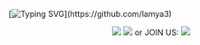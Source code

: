 [![Typing SVG](https://readme-typing-svg.demolab.com?font=Ubuntu&size=50&pause=1000&color=000000&center=true&vCenter=true&multiline=true&repeat=false&random=false&width=1920&height=150&lines=I'm+a+git.;You'd+better+tell+me+how+to+do+first.)](https://github.com/lamya3)
<p align="center">
        <a href="mailto:lamya3@qq.com"><img src="https://img.shields.io/badge/lamya3-lamya3?logo=gmail&logoColor=blue&label=E-Mail&labelColor=%23AFEEEE&link=mailto%3Alamya3%40qq.com"></a> <a href="https://img.shields.io/badge/Polaris-blue?style=flat&logo=tencentqq&color=blue&link=tencent%3A%2F%2FAddContact%2F%3FfromId%3D45%26fromSubId%3D1%26subcmd%3Dall%26uin%3D983874293%26website%3Dgithub.com" alt="Contributors"><img src="https://img.shields.io/badge/Polaris-blue?style=flat&logo=tencentqq&color=blue&link=tencent%3A%2F%2FAddContact%2F%3FfromId%3D45%26fromSubId%3D1%26subcmd%3Dall%26uin%3D983874293%26website%3Dgithub.com"></a> or JOIN US: 
        <a href="https://img.shields.io/badge/QQ-blue?style=flat&logo=tencentqq&color=blue&link=https%3A%2F%2Fqm.qq.com%2Fcgi-bin%2Fqm%2Fqr%3Fk%3DbgFeF6L28_DY9UVAMnkwhbau3IWmsGLG%26jump_from%3Dwebapi%26authKey%3DI5%2BZz3pUS%2FubE6nNyucIT%2B4E3N1vLfpR3R4xK7DDPvYRNJ6WbbK5LS9qfD4d1nfo" alt="chattingroom">
        <img src="https://img.shields.io/badge/GROUP_QQ-blue?style=flat&logo=tencentqq&color=blue&link=https%3A%2F%2Fqm.qq.com%2Fcgi-bin%2Fqm%2Fqr%3Fk%3DbgFeF6L28_DY9UVAMnkwhbau3IWmsGLG%26jump_from%3Dwebapi%26authKey%3DI5%2BZz3pUS%2FubE6nNyucIT%2B4E3N1vLfpR3R4xK7DDPvYRNJ6WbbK5LS9qfD4d1nfo)" /></a>
  
  
  
  


